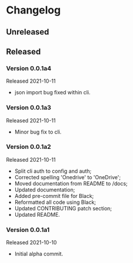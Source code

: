 # Changelog

## Unreleased

## Released

### Version 0.0.1a4

Released 2021-10-11

* json import bug fixed within cli.

### Version 0.0.1a3

Released 2021-10-11

* Minor bug fix to cli.

### Version 0.0.1a2

Released 2021-10-11

* Split cli auth to config and auth;
* Corrected spelling 'Onedrive' to 'OneDrive';
* Moved documentation from README to /docs;
* Updated documentation;
* Added pre-commit file for Black;
* Reformatted all code using Black;
* Updated CONTRIBUTING patch section;
* Updated README.

### Version 0.0.1a1

Released 2021-10-10

* Initial alpha commit.